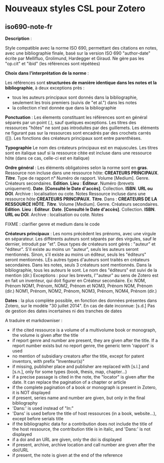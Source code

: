 # Nouveaux styles CSL pour Zotero
## iso690-note-fr
**Description** :

Style compatible avec la norme ISO 690, permettant des citations en notes, avec une bibliographie finale, basé sur la version ISO 690 "author-date" écrite par Mellifluo, Grolimund, Hardegger et Giraud.
Ne gère pas les "op.cit" et "ibid" (les références sont répétées)

**Choix dans l'interprétation de la norme** :

Les références sont **structurées de manière identique dans les notes et la bibliographie**, à deux exceptions près :
- tous les auteurs principaux sont donnés dans la bibliographie, seulement les trois premiers (suivis de "et al.") dans les notes
- la collection n'est donnée que dans la bibliographie

**Ponctuation** :
Les élements constituant les références sont en général séparés par un point (.), sauf quelques exceptions. Les titres des ressources "hôtes" ne sont pas introduites par des guillemets. Les éléments ne figurant pas sur la ressources sont encadrés par des crochets carrés (\[\]). Les fonctions des créateurs principaux sont entre parenthèses.

**Typographie**
Le nom des créateurs principaux est en majuscules. Les titres sont en italique sauf si la ressource citée est incluse dans une ressource hôte (dans ce cas, celle-ci est en italique)

**Ordre général** :
Les éléments obligatoires selon la norme sont en **gras**.
Ressource non incluse dans une ressource hôte:
**CREATEURS PRINCIPAUX**. ***Titre***. Type de rapport n° Numéro de rapport. Volume \[Medium\]. Genre. Créateurs secondaires. **Edition**. **Lieu** : **Editeur**. Numéro (brevets uniquement). **Date**. **\[Consulté le Date d'accès\]**. Collection. **ISBN**. **URL ou DOI**. Archive : localisation ou cote. Notes
Ressource incluse dans une ressource hôte
**CREATEURS PRINCIPAUX**. **Titre**. Dans : **CREATEURS DE LA RESSOURCE HÔTE**. ***Titre***. Volume \[Medium\]. Genre. Créateurs secondaires. **Edition**. **Lieu** : **Editeur**. **Date**. **\[Consulté le Date d'accès\]**. Collection. **ISBN**. **URL ou DOI**. Archive : localisation ou cote. Notes

FIXME : clarifier genre et medium dans le code

**Créateurs principaux** :
Les noms précèdent les prénoms, avec une virgule en séparateur. Les différents auteurs sont séparés par des virgules, sauf le dernier, introduit par "et". Deux types de créateurs sont gérés : "auteur" et "éditeur". S'il existe au moins un "auteur", seuls les auteurs seront mentionnés. Sinon, s'il existe au moins un éditeur, seuls les "éditeurs" seront mentionnés. LEs autres types d'auteurs sont traités en créateurs secondaires.
Dans les notes, seuls 3 créateurs sont mentionnés. Dans la bibliographie, tous les auteurs le sont.
Le nom des "éditeurs" est suivi de la mention (dir.)
Exceptions : pour les brevets, l'"auteur" au sens de Zotero est en fait un inventeur, qui doit figurer en Créateur secondaire.
Ex:
NOM, Prénom
NOM1, Prénom, NOM2, Prénom et NOM3, Prénom
NOM, Prénom (dir.)
NOM1, Prénom, NOM2, Prénom, NOM3, Prénom, NOM4, Prénom (dir.)


**Dates** :
la plus complète possible, en fonction des données présentes dans Zotero, sur le modèle "30 juillet 2014".
En cas de date inconnue: \[s.d.\]
Pas de gestion des dates incertaines ni des tranches de dates


A traduire et markdowniser :

- if the cited ressource is a volume of a multivolume book or monograph, the volume is given after the title
- if report genre and number are present, they are given after the title. If a report number exists but no report genre, the generic term 'rapport' is used
- no mention of subsidiary creators after the title, except for patent inventors, with prefix "Inventeur(s)"
- if missing, publisher place and publisher are replaced with \[s.l.\] and \[s.n.\], only for some types (book, thesis, map, chapter...)
- if a precise passage is cited in the note, the "locator" is given after the date. It can replace the pagination of a chapter or article
- if the complete pagination of a book or monograph is present in Zotero, it is NOT displayed
- if present, series name and number are given, but only in the final bibliography
- 'Dans:' is used instead of "In:"
- 'Dans' is used before the title of host ressources (in a book, website...), except before serials title
- if the bibliographic data for a contribution does not include the title of the host ressource, the contribution title is in italic, and 'Dans:' is not displayed
- if a doi and an URL are given, only the doi is displayed
- if present, archive, archive location and call number are given after the doi/URL
- if present, the note is given at the end of the reference
